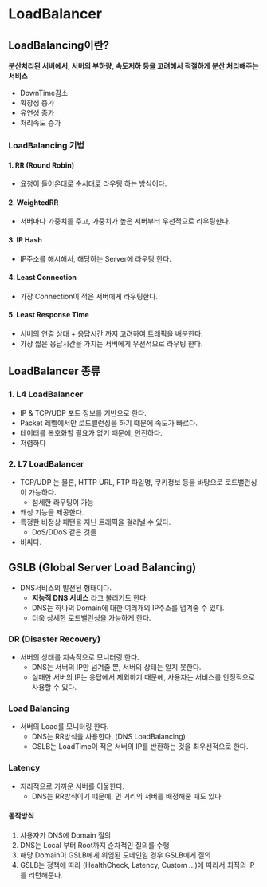 # LoadBalancer

## LoadBalancing이란?

**분산처리된 서버에서, 서버의 부하량, 속도저하 등을 고려해서 적절하게 분산 처리해주는 서비스**

- DownTime감소
- 확장성 증가
- 유연성 증가
- 처리속도 증가

### LoadBalancing 기법

#### 1. RR (Round Robin)
- 요청이 들어온대로 순서대로 라우팅 하는 방식이다.

#### 2. WeightedRR
- 서버마다 가중치를 주고, 가중치가 높은 서버부터 우선적으로 라우팅한다.

#### 3. IP Hash

- IP주소를 해시해서, 해당하는 Server에 라우팅 한다.

#### 4. Least Connection
- 가장 Connection이 적은 서버에게 라우팅한다.

#### 5. Least Response Time
- 서버의 연결 상태 + 응답시간 까지 고려하여 트래픽을 배분한다.
- 가장 짧은 응답시간을 가지는 서버에게 우선적으로 라우팅 한다.

## LoadBalancer 종류

### 1. L4 LoadBalancer

- IP & TCP/UDP 포트 정보를 기반으로 한다.
- Packet 레벨에서만 로드밸런싱을 하기 떄문에 속도가 빠르다.
- 데이터를 복호화할 필요가 없기 때문에, 안전하다.
- 저렴하다

### 2. L7 LoadBalancer

- TCP/UDP 는 물론, HTTP URL, FTP 파일명, 쿠키정보 등을 바탕으로 로드밸런싱이 가능하다.
    - 섬세한 라우팅이 가능
- 캐싱 기능을 제공한다.
- 특정한 비정상 패턴을 지닌 트래픽을 걸러낼 수 있다.
    - DoS/DDoS 같은 것들
- 비싸다.

## GSLB (Global Server Load Balancing)
- DNS서비스의 발전된 형태이다.
  - **지능적 DNS 서비스** 라고 불리기도 한다.
  - DNS는 하나의 Domain에 대한 여러개의 IP주소를 넘겨줄 수 있다.
  - 더욱 상세한 로드밸런싱을 가능하게 한다.

### DR (Disaster Recovery)
- 서버의 상태를 지속적으로 모니터링 한다.
  - DNS는 서버의 IP만 넘겨줄 뿐, 서버의 상태는 알지 못한다.
  - 실패한 서버의 IP는 응답에서 제외하기 때문에, 사용자는 서비스를 안정적으로 사용할 수 있다.

### Load Balancing
- 서버의 Load를 모니터링 한다.
  - DNS는 RR방식을 사용한다. (DNS LoadBalancing)
  - GSLB는 LoadTime이 적은 서버의 IP를 반환하는 것을 최우선적으로 한다.

### Latency
- 지리적으로 가까운 서버를 이욯한다.
  - DNS는 RR방식이기 떄문에, 먼 거리의 서버를 배정해줄 때도 있다.


#### 동작방식
1. 사용자가 DNS에 Domain 질의
2. DNS는 Local 부터 Root까지 순차적인 질의를 수행
3. 해당 Domain이 GSLB에게 위임된 도메인일 경우 GSLB에게 질의
4. GSLB는 정책에 따라 (HealthCheck, Latency, Custom ...)에 따라서 최적의 IP를 리턴해준다.